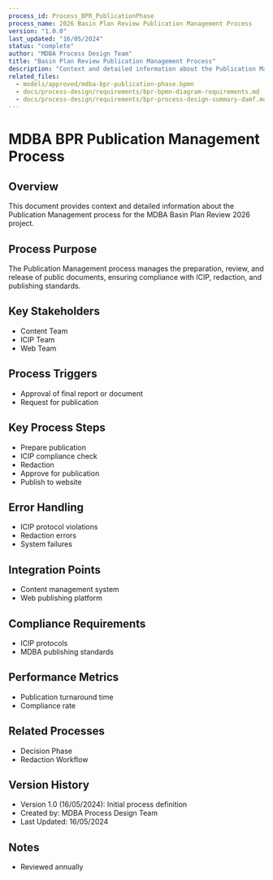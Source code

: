 ```yaml
---
process_id: Process_BPR_PublicationPhase
process_name: 2026 Basin Plan Review Publication Management Process
version: "1.0.0"
last_updated: "16/05/2024"
status: "complete"
author: "MDBA Process Design Team"
title: "Basin Plan Review Publication Management Process"
description: "Context and detailed information about the Publication Management process for the Basin Plan Review 2026 project"
related_files:
  - models/approved/mdba-bpr-publication-phase.bpmn
  - docs/process-design/requirements/bpr-bpmn-diagram-requirements.md
  - docs/process-design/requirements/bpr-process-design-summary-damf.md
---
```


# MDBA BPR Publication Management Process

## Overview
This document provides context and detailed information about the Publication Management process for the MDBA Basin Plan Review 2026 project.

## Process Purpose
The Publication Management process manages the preparation, review, and release of public documents, ensuring compliance with ICIP, redaction, and publishing standards.

## Key Stakeholders
- Content Team
- ICIP Team
- Web Team

## Process Triggers
- Approval of final report or document
- Request for publication

## Key Process Steps
- Prepare publication
- ICIP compliance check
- Redaction
- Approve for publication
- Publish to website

## Error Handling
- ICIP protocol violations
- Redaction errors
- System failures

## Integration Points
- Content management system
- Web publishing platform

## Compliance Requirements
- ICIP protocols
- MDBA publishing standards

## Performance Metrics
- Publication turnaround time
- Compliance rate

## Related Processes
- Decision Phase
- Redaction Workflow

## Version History
- Version 1.0 (16/05/2024): Initial process definition
- Created by: MDBA Process Design Team
- Last Updated: 16/05/2024

## Notes
- Reviewed annually 